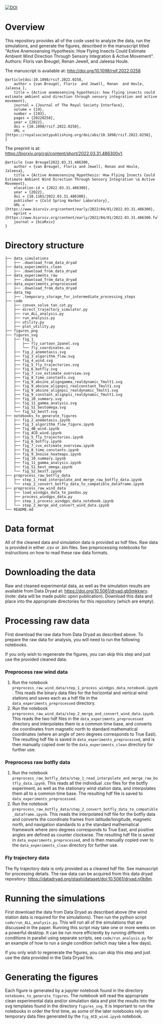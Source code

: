 [![DOI](https://zenodo.org/badge/474062881.svg)](https://zenodo.org/badge/latestdoi/474062881)

# Overview

This repository provides all of the code used to analyze the data, run the simulations, and generate the figures, described in the manuscript titled "Active Anemosensing Hypothesis: How Flying Insects Could Estimate Ambient Wind Direction Through Sensory Integration & Active Movement". Authors: Floris van Breugel, Renan Jewell, and Jaleesa Houle. 

The manuscript is available at: http://doi.org/10.1098/rsif.2022.0258

    @article{doi:10.1098/rsif.2022.0258,
        author = {van Breugel, Floris  and Jewell, Renan  and Houle, Jaleesa },
        title = {Active anemosensing hypothesis: how flying insects could estimate ambient wind direction through sensory integration and active movement},
        journal = {Journal of The Royal Society Interface},
        volume = {19},
        number = {193},
        pages = {20220258},
        year = {2022},
        doi = {10.1098/rsif.2022.0258},
        URL = {https://royalsocietypublishing.org/doi/abs/10.1098/rsif.2022.0258},
    }
    
The preprint is at: https://biorxiv.org/cgi/content/short/2022.03.31.486300v1.

    @article {van Breugel2022.03.31.486300,
        author = {van Breugel, Floris and Jewell, Renan and Houle, Jaleesa},
        title = {Active Anemosensing Hypothesis: How Flying Insects Could Estimate Ambient Wind Direction Through Sensory Integration \& Active Movement},
        elocation-id = {2022.03.31.486300},
        year = {2022},
        doi = {10.1101/2022.03.31.486300},
        publisher = {Cold Spring Harbor Laboratory},
        URL = {https://www.biorxiv.org/content/early/2022/04/01/2022.03.31.486300},
        eprint = {https://www.biorxiv.org/content/early/2022/04/01/2022.03.31.486300.full.pdf},
        journal = {bioRxiv}
    }


# Directory structure

    ├── data_simulations
    │   ├── .download_from_data_dryad
    ├── data_experiments_clean
    │   ├── .download_from_data_dryad
    ├── data_experiments_raw
    │   ├── .download_from_data_dryad
    ├── data_experiments_preprocessed
    │   ├── .download_from_data_dryad
    ├── data_tmp
    │   ├── .temporary_storage_for_intermediate_processing_steps
    ├── code
    │   ├── convex_solve_tan_cot.py
    │   ├── direct_trajectory_simulator.py
    │   ├── run_ALL_analysis.py
    │   ├── run_analysis.py
    │   ├── utility.py
    │   ├── plot_utility.py
    ├── figures_png
    ├── figures_svg
    │   ├── fig_1
    │   │   ├── fly_cartoon_2panel.svg
    │   │   └── fly_coordinates.ai
    │   ├── fig_2_anemotaxis.svg
    │   ├── fig_3_algorithm_flow.svg
    │   ├── fig_4_wind.svg
    │   ├── fig_5_fly_trajectories.svg
    │   ├── fig_6_botfly.svg
    │   ├── fig_7_cvx_estimate_overview.svg
    │   ├── fig_8_time_constants.svg
    │   ├── fig_9_absine_aligngamma_realdynamic_Tmult1.svg
    │   ├── fig_9_absine_alignpsi_realconstant_Tmult1.svg
    │   ├── fig_9_absine_alignpsi_realdynamic_Tmult1.svg
    │   ├── fig_9_constant_alignpsi_realdynamic_Tmult1.svg
    │   ├── fig_10_summary.svg
    │   ├── fig_11_gamma_analysis.svg
    │   ├── fig_S1_bestomega.svg
    │   └── fig_S2_bestT.svg
    ├── notebooks_to_generate_figures
    │   ├── fig_2_anemotaxis.ipynb
    │   ├── fig_3_algorithm_flow_figure.ipynb
    │   ├── fig_4B_wind.ipynb
    │   ├── fig_4CD_wind.ipynb
    │   ├── fig_5_fly_trajectories.ipynb
    │   ├── fig_6_botfly.ipynb
    │   ├── fig_7_cvx_estimate_overview.ipynb
    │   ├── fig_8_time_constants.ipynb
    │   ├── fig_9_3noise_heatmaps.ipynb
    │   ├── fig_10_summary.ipynb
    │   ├── fig_11_gamma_analysis.ipynb
    │   ├── fig_S1_best_omega.ipynb
    │   └── fig_S2_bestT.ipynb
    ├── preprocess_raw_botfly_data
    │   ├── step_1_read_interpolate_and_merge_raw_botfly_data.ipynb
    │   └── step_2_convert_botfly_data_to_compatible_dataframe.ipynb
    ├── preprocess_raw_wind_data
    │   ├── load_windgps_data_to_pandas.py
    │   ├── process_windgps_data.py
    │   ├── step_1_process_windgps_data_notebook.ipynb
    │   └── step_2_merge_and_convert_wind_data.ipynb
    └── README.md

# Data format

All of the cleaned data and simulation data is provided as hdf files. Raw data is provided in either .csv or .bin files. See preprocessing notebooks for instructions on how to read these raw data formats.  

# Downloading the data

Raw and cleaned experimental data, as well as the simulation results are available from Data Dryad at: https://doi.org/10.5061/dryad.gb5mkkwrv. (note: data will be made public upon publication). Download this data and place into the appropriate directories for this repository (which are empty).  

# Processing raw data

First download the raw data from Data Dryad as described above. To prepare the raw data for analysis, you will need to run the following notebooks. 

If you only wish to regenerate the figures, you can skip this step and just use the provided cleaned data.

### Preprocess raw wind data

1. Run the notebook `preprocess_raw_wind_data/step_1_process_windgps_data_notebook.ipynb`. This reads the binary data files for the horizontal and vertical wind stations and saves each as a hdf file in the `data_experiments_preprocessed` directory.
2. Run the notebook `preprocess_raw_wind_data/step_2_merge_and_convert_wind_data.ipynb`. This reads the two hdf files in the `data_experiments_preprocessed` directory and interpolates them to a common time base, and converts the coordinates from magnetic north to standard mathematical coordinates (where an angle of zero degrees corresponds to True East). The resulting hdf file is saved in `data_experiments_preprocessed`, and is then manually copied over to the `data_experiments_clean` directory for further use.

### Preprocess raw botfly data

1. Run the notebook `preprocess_raw_botfly_data/step_1_read_interpolate_and_merge_raw_botfly_data.ipynb`. This reads all the individual .csv files for the botfly experiment, as well as the stationary wind station data, and interpolates them all to a common time base. The resulting hdf file is saved to `data_experiments_preprocessed`.
2. Run the notebook `preprocess_raw_botfly_data/step_2_convert_botfly_data_to_compatible_dataframe.ipynb`. This reads the interpolated hdf file for the botfly data and converts the coordinate frames from latitude/longitude, magnetic north, and navigation standards to a the standard mathematical framework where zero degrees corresponds to True East, and positive angles are defined as counter clockwise. The resulting hdf file is saved in `data_experiments_preprocessed`, and is then manually copied over to the `data_experiments_clean` directory for further use.

### Fly trajectory data

The fly trajectory data is only provided as a cleaned hdf file. See manuscript for processing details. The raw data can be acquired from this data dryad repository: https://datadryad.org/stash/dataset/doi:10.5061/dryad.n0b8m. 

# Running the simulations

First download the data from Data Dryad as described above (the wind station data is required for the simulations). Then run the python script `code/run_ALL_analysis.py`. This will run all of the simulations that are discussed in the paper. Running this script may take one or more weeks on a powerful desktop. It can be run more efficiently by running different conditions in parallel using separate scripts, see `code/run_analysis.py` for an example of how to run a single condition (which may take a few days). 

If you only wish to regenerate the figures, you can skip this step and just use the data provided in the Data Dryad link.


# Generating the figures

Each figure is generated by a jupyter notebook found in the directory `notebooks_to_generate_figures`. The notebook will read the appropriate clean experimental data and/or simulation data and plot the results into the svg templates found in the directory `figures_svg`. It is important to run the notebooks in order the first time, as some of the later notebooks rely on temporary data files generated by the `fig_4CD_wind.ipynb` notebook. 

